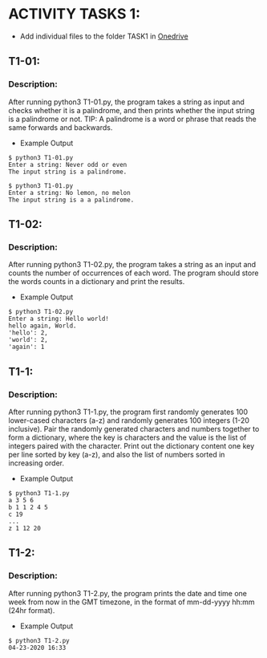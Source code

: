 # ACTIVITY TASKS 1:

- Add individual files to the folder TASK1 in [Onedrive](https://ubcca-my.sharepoint.com/:f:/g/personal/gema_rodriguezperez_ubc_ca/EpftLkZNoEFLslShzZ2T5uABbUxK5NO5qGsM8lY8YEZpBw?e=NeaKJS)


## T1-01:
### Description: 
After running python3 T1-01.py, the program takes  a string as input and  checks whether it is a  palindrome,  and then prints  whether the input string is a palindrome or not. 
TIP: A palindrome is a word or phrase that reads the same forwards and backwards.

* Example Output
``` 
$ python3 T1-01.py 
Enter a string: Never odd or even 
The input string is a palindrome. 
```
```
$ python3 T1-01.py 
Enter a string: No lemon, no melon  
The input string is a a palindrome.
```

## T1-02:
### Description: 
After running python3 T1-02.py, the  program takes a string as an input and  counts the number of occurrences of each word. The program should store  the words counts in a dictionary and print the results. 

* Example Output 
``` 
$ python3 T1-02.py 
Enter a string: Hello world! 
hello again, World.         
'hello': 2, 
'world': 2, 
'again': 1
``` 

## T1-1:
### Description: 
After running python3 T1-1.py, the program first  randomly generates 100 lower-cased characters (a-z)  and randomly generates 100 integers (1-20 inclusive).  Pair the randomly generated characters and numbers together to form a dictionary, where the key is  characters and the value is the list of integers paired  with the character. Print out the dictionary content one key per line sorted by key (a-z), and also the list of numbers sorted in increasing order.

* Example Output 
``` 
$ python3 T1-1.py 
a 3 5 6 
b 1 1 2 4 5 
c 19 
... 
z 1 12 20
``` 

## T1-2:
### Description: 
After running python3 T1-2.py, the program prints the date and time one week from now in the GMT timezone, in the format of mm-dd-yyyy hh:mm (24hr format).

* Example Output 
``` 
$ python3 T1-2.py 
04-23-2020 16:33
```
